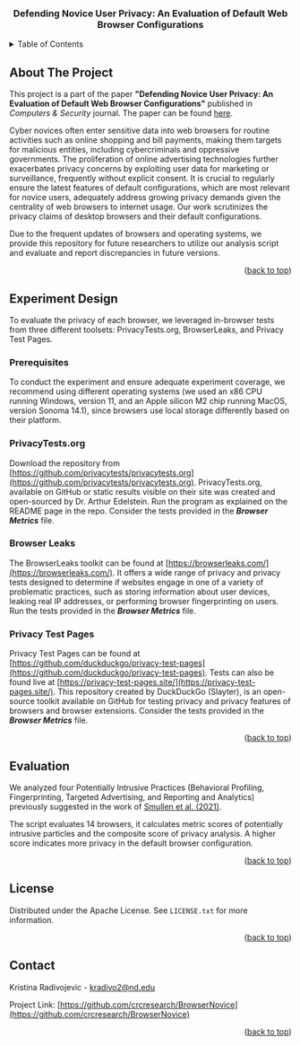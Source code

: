 <a name="readme-top"></a>

<h3 align="center">Defending Novice User Privacy: An Evaluation of Default Web Browser Configurations</h3>

<!-- TABLE OF CONTENTS -->
<details>
  <summary>Table of Contents</summary>
  <ol>
    <li><a href="#about-the-project">About The Project</a></li>
    <li><a href="#experiment">Experiment Design</a>
        <ul>
          <li><a href="#prerequisites">Prerequisites</a></li>
          <li><a href="#privacytests">PrivacyTests.org</a></li>
          <li><a href="#browserleaks">Browser Leaks</a></li>
          <li><a href="#ptp">Privacy Test Pages</a></li>
        </ul>
    <li><a href="#evaluation">Evaluation</a></li>
    <li><a href="#license">License</a></li>
    <li><a href="#contact">Contact</a></li>
  </ol>
</details>


## About The Project

This project is a part of the paper <b>"Defending Novice User Privacy: An Evaluation of Default Web Browser Configurations"</b> published in <i>Computers & Security</i> journal. The paper can be found [here](https://www.sciencedirect.com/science/article/pii/S0167404824000853).

Cyber novices often enter sensitive data into web browsers for routine activities such as online shopping and bill payments, making them targets for malicious entities, including cybercriminals and oppressive governments. The proliferation of online advertising technologies further exacerbates privacy concerns by exploiting
user data for marketing or surveillance, frequently without explicit consent. It is crucial to regularly ensure the latest features of default configurations, which are most relevant for novice users, adequately address growing privacy demands given the centrality of web browsers to internet usage. Our work
scrutinizes the privacy claims of desktop browsers and their default configurations.

Due to the frequent updates of browsers and operating systems, we provide this repository for future researchers to utilize our analysis script and evaluate and report discrepancies in future versions.

<p align="right">(<a href="#readme-top">back to top</a>)</p>


## Experiment Design

To evaluate the privacy of each browser, we leveraged in-browser tests from three different toolsets: PrivacyTests.org, BrowserLeaks, and Privacy Test Pages. 

### Prerequisites

To conduct the experiment and ensure adequate experiment coverage, we recommend using different operating systems (we used an x86 CPU running Windows, version 11, and an Apple silicon M2 chip running MacOS, version Sonoma 14.1), since browsers use local storage differently based on their platform.


### PrivacyTests.org

Download the repository from [https://github.com/privacytests/privacytests.org](https://github.com/privacytests/privacytests.org). PrivacyTests.org, available on GitHub or static results visible on their site was created and open-sourced by Dr. Arthur Edelstein. Run the program as explained on the README page in the repo. Consider the tests provided in the <i><b>Browser Metrics</i></b> file. 

### Browser Leaks

The BrowserLeaks toolkit can be found at [https://browserleaks.com/](https://browserleaks.com/). It offers a wide range of privacy and privacy tests designed to determine if websites engage in one of a variety of problematic practices, such as storing information about user devices, leaking real IP addresses, or performing browser fingerprinting on users. Run the tests provided in the <i><b>Browser Metrics</i></b> file. 

### Privacy Test Pages

Privacy Test Pages can be found at [https://github.com/duckduckgo/privacy-test-pages](https://github.com/duckduckgo/privacy-test-pages). Tests can also be found live at [https://privacy-test-pages.site/](https://privacy-test-pages.site/). This repository created by DuckDuckGo (Slayter), is an open-source toolkit available on GitHub for testing privacy and privacy features of browsers and browser extensions. Consider the tests provided in the <i><b>Browser Metrics</i></b> file. 


<p align="right">(<a href="#readme-top">back to top</a>)</p>



## Evaluation

We analyzed four Potentially Intrusive Practices (Behavioral Profiling, Fingerprinting, Targeted Advertising, and Reporting and Analytics) previously suggested in the work of [Smullen et al. (2021)](https://petsymposium.org/popets/2021/popets-2021-0082.php).

The script evaluates 14 browsers, it calculates metric scores of potentially intrusive particles and the composite score of privacy analysis. A higher score indicates more privacy in the default browser configuration. 

<p align="right">(<a href="#readme-top">back to top</a>)</p>



<!-- LICENSE -->
## License

Distributed under the Apache License. See `LICENSE.txt` for more information.

<p align="right">(<a href="#readme-top">back to top</a>)</p>



<!-- CONTACT -->
## Contact

Kristina Radivojevic - kradivo2@nd.edu

Project Link: [https://github.com/crcresearch/BrowserNovice](https://github.com/crcresearch/BrowserNovice)

<p align="right">(<a href="#readme-top">back to top</a>)</p>


